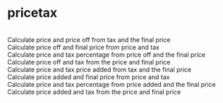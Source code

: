 # pricetax <br />
<br />
Calculate price and price off from tax and the final price <br />
Calculate price off and final price from price and tax <br />
Calculate price and tax percentage from price off and the final price <br />
Calculate price off and tax from the price and final price <br />
Calculate price and tax price added from tax and the final price <br />
Calculate price added and final price from price and tax <br />
Calculate price and tax percentage from price added and the final price <br />
Calculate price added and tax from the price and final price <br />
